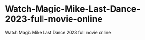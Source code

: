 # Watch-Magic-Mike-Last-Dance-2023-full-movie-online
Watch Magic Mike Last Dance 2023 full movie online
